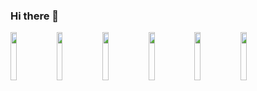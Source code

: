 ### Hi there 👋

<img align='left' width='14%' src='https://img.shields.io/badge/python-3670A0?style=for-the-badge&logo=python&logoColor=ffdd54' />
<img align='left' width='14%' src='https://img.shields.io/badge/typescript-%23007ACC.svg?style=for-the-badge&logo=typescript&logoColor=white' />
<img align='left' width='14%' src='https://img.shields.io/badge/Solidity-%23363636.svg?style=for-the-badge&logo=solidity&logoColor=white' />
<img align='left' width='14%' src='https://img.shields.io/badge/node.js-6DA55F?style=for-the-badge&logo=node.js&logoColor=white' />
<img align='left' width='14%' src='https://img.shields.io/badge/react-%2320232a.svg?style=for-the-badge&logo=react&logoColor=%2361DAFB' />
<img align='left' width='14%' src='https://img.shields.io/badge/SASS-hotpink.svg?style=for-the-badge&logo=SASS&logoColor=white' />



<!--
**TheShy101/TheShy101** is a ✨ _special_ ✨ repository because its `README.md` (this file) appears on your GitHub profile.

Here are some ideas to get you started:

- 🔭 I’m currently working on ...
- 🌱 I’m currently learning ...
- 👯 I’m looking to collaborate on ...
- 🤔 I’m looking for help with ...
- 💬 Ask me about ...
- 📫 How to reach me: ...
- 😄 Pronouns: ...
- ⚡ Fun fact: ...
-->
